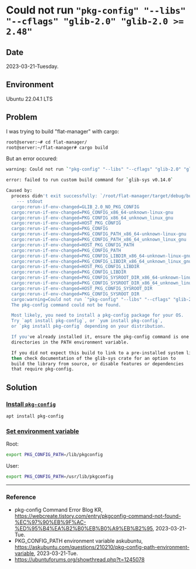 # Could not run `"pkg-config" "--libs" "--cflags" "glib-2.0" "glib-2.0 >= 2.48"`

## Date

2023-03-21-Tuesday.

## Environment

Ubuntu 22.04.1 LTS

## Problem

I was trying to build "flat-manager" with cargo:

```Bash
root@server:~# cd flat-manager/
root@server:~/flat-manager# cargo build
```

But an error occured:

```Bash
warning: Could not run `"pkg-config" "--libs" "--cflags" "glib-2.0" "glib-2.0 >= 2.48"`

error: failed to run custom build command for `glib-sys v0.14.0`

Caused by:
  process didn't exit successfully: `/root/flat-manager/target/debug/build/glib-sys-d0fffa16856d2be9/build-script-build` (exit status: 1)
    --- stdout
  cargo:rerun-if-env-changed=GLIB_2.0_NO_PKG_CONFIG
  cargo:rerun-if-env-changed=PKG_CONFIG_x86_64-unknown-linux-gnu
  cargo:rerun-if-env-changed=PKG_CONFIG_x86_64_unknown_linux_gnu
  cargo:rerun-if-env-changed=HOST_PKG_CONFIG
  cargo:rerun-if-env-changed=PKG_CONFIG
  cargo:rerun-if-env-changed=PKG_CONFIG_PATH_x86_64-unknown-linux-gnu
  cargo:rerun-if-env-changed=PKG_CONFIG_PATH_x86_64_unknown_linux_gnu
  cargo:rerun-if-env-changed=HOST_PKG_CONFIG_PATH
  cargo:rerun-if-env-changed=PKG_CONFIG_PATH
  cargo:rerun-if-env-changed=PKG_CONFIG_LIBDIR_x86_64-unknown-linux-gnu
  cargo:rerun-if-env-changed=PKG_CONFIG_LIBDIR_x86_64_unknown_linux_gnu
  cargo:rerun-if-env-changed=HOST_PKG_CONFIG_LIBDIR
  cargo:rerun-if-env-changed=PKG_CONFIG_LIBDIR
  cargo:rerun-if-env-changed=PKG_CONFIG_SYSROOT_DIR_x86_64-unknown-linux-gnu
  cargo:rerun-if-env-changed=PKG_CONFIG_SYSROOT_DIR_x86_64_unknown_linux_gnu
  cargo:rerun-if-env-changed=HOST_PKG_CONFIG_SYSROOT_DIR
  cargo:rerun-if-env-changed=PKG_CONFIG_SYSROOT_DIR
  cargo:warning=Could not run `"pkg-config" "--libs" "--cflags" "glib-2.0" "glib-2.0 >= 2.48"`
  The pkg-config command could not be found.

  Most likely, you need to install a pkg-config package for your OS.
  Try `apt install pkg-config`, or `yum install pkg-config`,
  or `pkg install pkg-config` depending on your distribution.

  If you've already installed it, ensure the pkg-config command is one of the
  directories in the PATH environment variable.

  If you did not expect this build to link to a pre-installed system library,
  then check documentation of the glib-sys crate for an option to
  build the library from source, or disable features or dependencies
  that require pkg-config.
```

## Solution

### [Install `pkg-config`](https://webcreate.tistory.com/entry/pkgconfig-command-not-found-%EC%97%90%EB%9F%AC-%ED%95%B4%EA%B2%B0%EB%B0%A9%EB%B2%95)

```Bash
apt install pkg-config
```

### [Set environment variable](https://askubuntu.com/questions/210210/pkg-config-path-environment-variable)

Root:

```Bash
export PKG_CONFIG_PATH=/lib/pkgconfig
```

User:

```Bash
export PKG_CONFIG_PATH=/usr/lib/pkgconfig
```

---

### Reference
- pkg-config Command Error Blog KR, https://webcreate.tistory.com/entry/pkgconfig-command-not-found-%EC%97%90%EB%9F%AC-%ED%95%B4%EA%B2%B0%EB%B0%A9%EB%B2%95, 2023-03-21-Tue.
- PKG_CONFIG_PATH environment variable askubuntu, https://askubuntu.com/questions/210210/pkg-config-path-environment-variable, 2023-03-21-Tue.
- https://ubuntuforums.org/showthread.php?t=1245078
